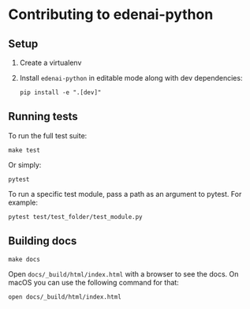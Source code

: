 # Contributing to edenai-python

## Setup
1.  Create a virtualenv
2.  Install `edenai-python` in editable mode along with dev dependencies:

        pip install -e ".[dev]"

## Running tests
To run the full test suite:

    make test

Or simply:

    pytest

To run a specific test module, pass a path as an argument to pytest.
For example:

    pytest test/test_folder/test_module.py
    
    
## Building docs

    make docs

Open `docs/_build/html/index.html` with a browser to see the docs. On macOS you 
can use the following command for that:

    open docs/_build/html/index.html


